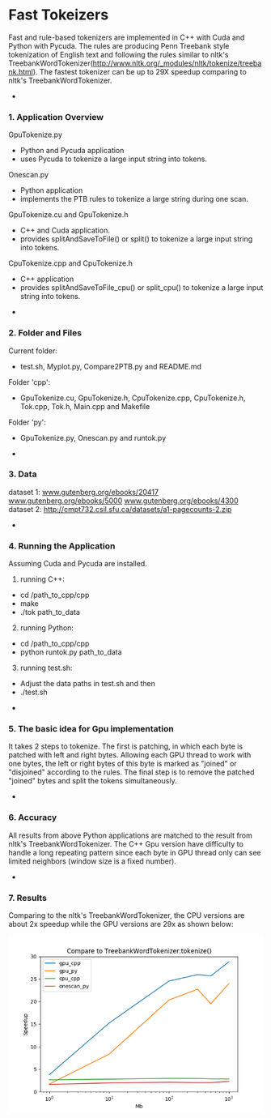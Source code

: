 # Fast Tokeizers
Fast and rule-based tokenizers are implemented in C++ with Cuda and Python with Pycuda. The rules are producing Penn Treebank style tokenization of English text and following the rules similar to nltk's TreebankWordTokenizer(http://www.nltk.org/_modules/nltk/tokenize/treebank.html). The fastest tokenizer can be up to 29X speedup comparing to nltk's TreebankWordTokenizer.

-
### 1. Application Overview
GpuTokenize.py
  * Python and Pycuda application
  * uses Pycuda to tokenize a large input string into tokens.

Onescan.py
  * Python application	
  * implements the PTB rules to tokenize a large string during one scan.

GpuTokenize.cu and GpuTokenize.h
  * C++ and Cuda application.
  * provides splitAndSaveToFile() or split() to tokenize a large input string into tokens.

CpuTokenize.cpp and CpuTokenize.h
  * C++ application	
  * provides splitAndSaveToFile_cpu() or split_cpu() to tokenize a large input string into tokens.
  
-
### 2. Folder and Files
Current folder:
  * test.sh, Myplot.py, Compare2PTB.py and README.md
  
Folder 'cpp':
  * GpuTokenize.cu, GpuTokenize.h, CpuTokenize.cpp, CpuTokenize.h, Tok.cpp, Tok.h, Main.cpp and Makefile
  
Folder 'py':
  * GpuTokenize.py, Onescan.py and runtok.py

-
### 3. Data
dataset 1: www.gutenberg.org/ebooks/20417 www.gutenberg.org/ebooks/5000 www.gutenberg.org/ebooks/4300  
dataset 2: http://cmpt732.csil.sfu.ca/datasets/a1-pagecounts-2.zip

-
### 4. Running the Application
Assuming Cuda and Pycuda are installed. 

1) running C++:
  * cd /path_to_cpp/cpp
  * make
  * ./tok path_to_data 
   
2) running Python:
  * cd /path_to_cpp/cpp
  * python runtok.py path_to_data

3) running test.sh:
  * Adjust the data paths in test.sh and then 
  * ./test.sh

-
### 5. The basic idea for Gpu implementation
It takes 2 steps to tokenize. The first is patching, in which each byte is patched with left and right bytes. Allowing each GPU thread to work with one bytes, the left or right bytes of this byte is marked as "joined" or "disjoined" according to the rules.
The final step is to remove the patched "joined" bytes and split the tokens simultaneously.
 
-
### 6. Accuracy
All results from above Python applications are matched to the result from nltk's TreebankWordTokenizer. The C++ Gpu version have difficulty to handle a long repeating pattern since each byte in GPU thread only can see limited neighbors (window size is a fixed number).

-
### 7. Results
Comparing to the nltk's TreebankWordTokenizer, the CPU versions are about 2x speedup while the GPU versions are 29x as shown below:

![](figure_1.png)


